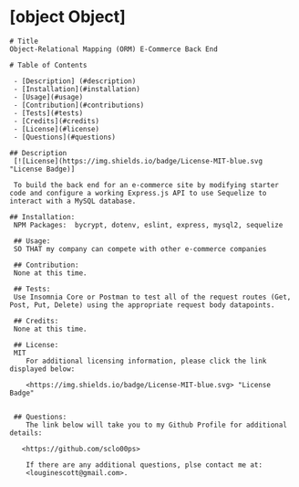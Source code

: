 # [object Object]

    # Title 
    Object-Relational Mapping (ORM) E-Commerce Back End

    # Table of Contents

     - [Description] (#description)
     - [Installation](#installation)
     - [Usage](#usage)
     - [Contribution](#contributions)
     - [Tests](#tests)
     - [Credits](#credits)
     - [License](#license)
     - [Questions](#questions)

    ## Description
     [![License](https://img.shields.io/badge/License-MIT-blue.svg "License Badge)]

     To build the back end for an e-commerce site by modifying starter code and configure a working Express.js API to use Sequelize to interact with a MySQL database.

    ## Installation:
     NPM Packages:  bycrypt, dotenv, eslint, express, mysql2, sequelize

     ## Usage:
     SO THAT my company can compete with other e-commerce companies

     ## Contribution:
     None at this time.

     ## Tests:
     Use Insomnia Core or Postman to test all of the request routes (Get, Post, Put, Delete) using the appropriate request body datapoints.

     ## Credits:
     None at this time.
     
     ## License:
     MIT
        For additional licensing information, please click the link displayed below:

        <https://img.shields.io/badge/License-MIT-blue.svg> "License Badge"

        
     ## Questions:
        The link below will take you to my Github Profile for additional details:

       <https://github.com/sclo00ps>
    
        If there are any additional questions, plse contact me at:  
        <louginescott@gmail.com>.

    